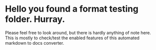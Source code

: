 # Hello you found a format testing folder. Hurray.

Please feel free to look around, but there is hardly anything of note here. This is mostly to check/test the enabled features of this automated markdown to docs converter.